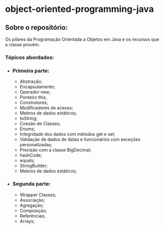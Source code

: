 # object-oriented-programming-java  
## Sobre o repositório:
Os pilares da Programação Orientada a Objetos em Java e os recursos que a classe provém.
### Tópicos abordados:
- ### Primeira parte:
    - Abstração;
    - Encapsulamento;
    - Operador new;
    - Ponteiro this;
    - Construtores;
    - Modificadores de acesso;
    - Mebros de dados estáticos;
    - toString;
    - Coesão de Classes;
    - Enums;
    - Integridade dos dados com métodos get e set;
    - Validação de dados de datas e funcionários com exceções personalizadas;
    - Precisão com a classe BigDecimal;
    - hashCode;
    - equals;
    - StringBuilder;
    - Mebros de dados estáticos;
- ### Segunda parte:
    - Wrapper Classes; 
    - Associação;
    - Agregação; 
    - Composição;
    - Referências;
    - Arrays;
